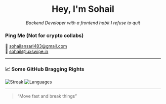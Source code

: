 <h1 align="center">Hey, I'm Sohail</h1>
<p align="center">
  <i>Backend Developer with a frontend habit I refuse to quit</i>
</p>

### Ping Me (Not for crypto collabs)

📧 [sohailansari483@gmail.com](mailto:sohailansari483@gmail.com)  
📧 [sohail@luxswipe.in](mailto:sohail@nxtlap.com)

---

### 📈 Some GitHub Bragging Rights

![Streak](https://streak-stats.demolab.com?user=thecodephilic-guy&theme=tokyonight&hide_border=true)
![Languages](https://github-readme-stats.vercel.app/api/top-langs/?username=thecodephilic-guy&layout=compact&theme=tokyonight&hide_border=true)

---

> “Move fast and break things”
